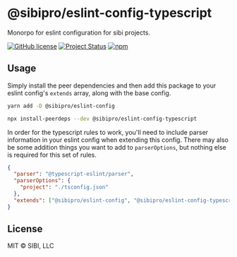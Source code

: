 # @sibipro/eslint-config-typescript

Monorpo for eslint configuration for sibi projects.

[![GitHub license](https://img.shields.io/badge/license-MIT-blue.svg)](https://raw.githubusercontent.com/w33ble/eslint-config-sibi-web/master/LICENSE)
[![Project Status](https://img.shields.io/badge/status-stable-limegreen.svg)](https://nodejs.org/api/documentation.html#documentation_stability_index)
[![npm](https://img.shields.io/npm/v/@sibipro/eslint-config-typescript.svg)](https://www.npmjs.com/package/@sibipro/eslint-config-typescript)

## Usage

Simply install the peer dependencies and then add this package to your eslint config's `extends` array, along with the base config.

```sh
yarn add -D @sibipro/eslint-config

npx install-peerdeps --dev @sibipro/eslint-config-typescript
```

In order for the typescript rules to work, you'll need to include parser information in your eslint config when extending this config. There may also be some addition things you want to add to `parserOptions`, but nothing else is required for this set of rules.

```json
{
  "parser": "@typescript-eslint/parser",
  "parserOptions": {
    "project": "./tsconfig.json"
  },
  "extends": ["@sibipro/eslint-config", "@sibipro/eslint-config-typescript"]
}
```



## License

MIT © SIBI, LLC
